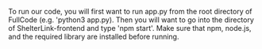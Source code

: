 To run our code, you will first want to run app.py from the root directory of FullCode (e.g. 'python3 app.py). Then you will want to go into the directory of ShelterLink-frontend and type 'npm start'. Make sure that npm, node.js, and the required library are installed before running.
